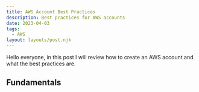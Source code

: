 ```yaml
---
title: AWS Account Best Practices
description: Best practices for AWS accounts
date: 2023-04-03
tags:
  - AWS
layout: layouts/post.njk
---
```

Hello everyone, in this post I will review how to create an AWS account and what the best practices are.

## Fundamentals








